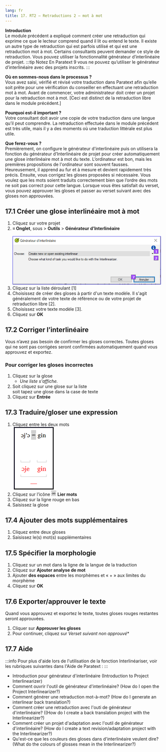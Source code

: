 ```yaml
---
lang: fr
title: 17. RT2 – Retraductions 2 – mot à mot
---
```

**Introduction**  
Le module précédent a expliqué comment créer une retraduction qui exprime ce que le lecteur comprend quand il lit ou entend le texte. Il existe un autre type de retraduction qui est parfois utilisé et qui est une retraduction mot à mot. Certains consultants peuvent demander ce style de retraduction. Vous pouvez utiliser la fonctionnalité générateur d’interlinéaire de projet.
:::tip Notez
En Paratext 9 vous ne pouvez qu’utiliser le générateur d’interlinéaire avec des projets inscrits.
:::

**Où en sommes-nous dans le  processus ?**  
Vous avez saisi, vérifié et révisé votre traduction dans Paratext afin qu’elle soit prête pour une vérification du conseiller en effectuant une retraduction mot à mot. Avant de commencer, votre administrateur doit créer un projet pour la retraduction mot à mot. [Ceci est distinct de la retraduction libre dans le module précédent.]

**Pourquoi est-il important ?**  
Votre consultant doit avoir une copie de votre traduction dans une langue qu’il peut comprendre. La retraduction effectuée dans le module précédent est très utile, mais il y a des moments où une traduction littérale est plus utile.

**Que ferez-vous ?**  
Premièrement, on configure le générateur d'interlinéaire puis on utilisera la fonction du générateur d’Interlinéaire de projet pour créer automatiquement une glose interlinéaire mot à mot du texte. L’ordinateur est bon, mais les premières propositions de l'ordinateur sont souvent fausses. Heureusement, il apprend au fur et à mesure et devient rapidement très précis. Ensuite, vous corrigez les gloses proposées si nécessaire. Vous voulez que les mots soient traduits correctement bien que l’ordre des mots ne soit pas correct pour cette langue. Lorsque vous êtes satisfait du verset, vous pouvez approuver les gloses et passer au verset suivant avec des gloses non approuvées.

## 17.1 Créer une glose interlinéaire mot à mot

1. Cliquez sur votre projet
1. **≡ Onglet**, sous \> **Outils** \> **Générateur d’Interlinéaire**  
    ![](../media/59fb74fcd10c799f962e715f86f722cf.png)  
2. Cliquez sur la liste déroulant [1]
3. Choisissez de créer des gloses à partir d'un texte modèle. Il s'agit généralement de votre texte de référence ou de votre projet de retraduction libre [2].
4. Choisissez votre texte modèle [3].
5. Cliquez sur **OK**

## 17.2 Corriger l’interlinéaire

Vous n’avez pas besoin de confirmer les gloses correctes. Toutes gloses qui ne sont pas corrigées seront confirmées automatiquement quand vous approuvez et exportez.

### Pour corriger les gloses incorrectes

1. Cliquez sur la glose  
   -  *Une liste s'affiche.*
1. Soit cliquez sur une glose sur la liste  
    soit tapez une glose dans la case de texte
1. Cliquez sur **Entrée**

## 17.3 Traduire/gloser une expression

1. Cliquez entre les deux mots  
    ![](../media/06440a6bee46ec01ced87d83a541b546.png)  
1. Cliquez sur l’icône ![](../media/6ccaf79317765c5710750461a4b36f2d.png) **Lier mots**
1. Cliquez sur la ligne rouge en bas
1. Saisissez la glose

## 17.4 Ajouter des mots supplémentaires

1. Cliquez entre deux gloses
1. Saisissez le(s) mot(s) supplémentaires

## 17.5 Spécifier la morphologie

1. Cliquez sur un mot dans la ligne de la langue de la traduction
1. Cliquez sur **Ajouter analyse de mot** 
1. Ajouter **des espaces** entre les morphèmes et « + » aux limites du morphème
1. Cliquez sur **OK**

## 17.6 Exporter/approuver le texte

Quand vous approuvez et exportez le texte, toutes gloses rouges restantes seront approuvées.

1. Cliquer sur **Approuver les gloses**
1. Pour continuer, cliquez sur *Verset suivant non approuvé**

## 17.7 Aide

:::info
Pour plus d'aide lors de l'utilisation de la fonction Interlinéariser, voir les rubriques suivantes dans l'Aide de Paratext :
:::

-  Introduction pour générateur d'interlinéaire (Introduction to Project Interlinearizer)
-  Comment ouvrir l'outil de générateur d'interlinéaire? (How do I open the Project Interlinearizer?)
-  Comment générer une retraduction mot-à-mot? (How do I generate an interlinear back translation?)
-  Comment créer une retraduction avec l'outi de générateur d'interlinéaire? ((How do I create a back translation project with the Interlinearizer?)
-  Comment créer un projet d'adaptation avec l'outil de générateur d'interlinéaire? (How do I create a text revision/adaptation project with the Interlinearizer?)
-  Qu'est-ce que les couleurs des gloses dans d'interlinéaire veulent dire? (What do the colours of glosses mean in the Interlinearizer?)
